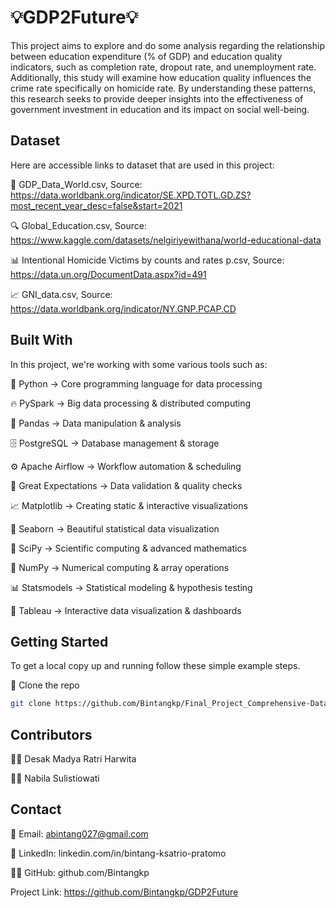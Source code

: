 # 💡GDP2Future💡 
This project aims to explore and do some analysis regarding the relationship between education expenditure (% of GDP) and education quality indicators, such as completion rate, dropout rate, and unemployment rate. Additionally, this study will examine how education quality influences the crime rate specifically on homicide rate. By understanding these patterns, this research seeks to provide deeper insights into the effectiveness of government investment in education and its impact on social well-being.

## Dataset
Here are accessible links to dataset that are used in this project:

📡 GDP_Data_World.csv, Source: https://data.worldbank.org/indicator/SE.XPD.TOTL.GD.ZS?most_recent_year_desc=false&start=2021

🔍 Global_Education.csv, Source: https://www.kaggle.com/datasets/nelgiriyewithana/world-educational-data
  
📊 Intentional Homicide Victims by counts and rates p.csv, Source: https://data.un.org/DocumentData.aspx?id=491
  
📈 GNI_data.csv, Source: https://data.worldbank.org/indicator/NY.GNP.PCAP.CD


## Built With
In this project, we're working with some various tools such as:

🐍 Python → Core programming language for data processing

🔥 PySpark → Big data processing & distributed computing

📑 Pandas → Data manipulation & analysis

🗄️ PostgreSQL → Database management & storage

⚙️ Apache Airflow → Workflow automation & scheduling

🧐 Great Expectations → Data validation & quality checks

📈 Matplotlib → Creating static & interactive visualizations

🌊 Seaborn → Beautiful statistical data visualization

📐 SciPy → Scientific computing & advanced mathematics

🔢 NumPy → Numerical computing & array operations

📊 Statsmodels → Statistical modeling & hypothesis testing

🌈 Tableau → Interactive data visualization & dashboards


## Getting Started
To get a local copy up and running follow these simple example steps. 

📡 Clone the repo
   ```sh
   git clone https://github.com/Bintangkp/Final_Project_Comprehensive-Data-Analyst
```

## Contributors

👨‍💻 Desak Madya Ratri Harwita

👨‍💻 Nabila Sulistiowati

## Contact
📧 Email: abintang027@gmail.com

💼 LinkedIn: linkedin.com/in/bintang-ksatrio-pratomo

👨‍💻 GitHub: github.com/Bintangkp


Project Link: 
https://github.com/Bintangkp/GDP2Future
